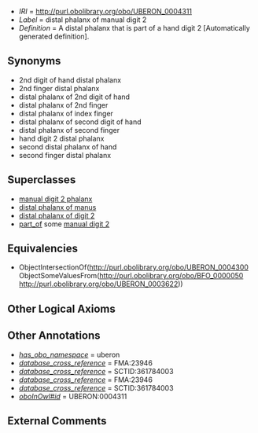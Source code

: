  * *IRI* = http://purl.obolibrary.org/obo/UBERON_0004311
 * *Label* = distal phalanx of manual digit 2
 * *Definition* = A distal phalanx that is part of a hand digit 2 [Automatically generated definition].

## Synonyms

 * 2nd digit of hand distal phalanx
 * 2nd finger distal phalanx
 * distal phalanx of 2nd digit of hand
 * distal phalanx of 2nd finger
 * distal phalanx of index finger
 * distal phalanx of second digit of hand
 * distal phalanx of second finger
 * hand digit 2 distal phalanx
 * second distal phalanx of hand
 * second finger distal phalanx

## Superclasses

 * [manual digit 2 phalanx](../../UBERON/36/UBERON_0003636.md)
 * [distal phalanx of manus](../../UBERON/65/UBERON_0003865.md)
 * [distal phalanx of digit 2](../../UBERON/84/UBERON_0014484.md)
 * [part_of](../../BFO/50/BFO_0000050.md) some [manual digit 2](../../UBERON/22/UBERON_0003622.md)

## Equivalencies

 * ObjectIntersectionOf(<http://purl.obolibrary.org/obo/UBERON_0004300> ObjectSomeValuesFrom(<http://purl.obolibrary.org/obo/BFO_0000050> <http://purl.obolibrary.org/obo/UBERON_0003622>))

## Other Logical Axioms


## Other Annotations

 * *[has_obo_namespace](../../ce/oboInOwl#hasOBONamespace.md)* = uberon
 * *[database_cross_reference](../../ef/oboInOwl#hasDbXref.md)* = FMA:23946
 * *[database_cross_reference](../../ef/oboInOwl#hasDbXref.md)* = SCTID:361784003
 * *[database_cross_reference](../../ef/oboInOwl#hasDbXref.md)* = FMA:23946
 * *[database_cross_reference](../../ef/oboInOwl#hasDbXref.md)* = SCTID:361784003
 * *[oboInOwl#id](../../id/oboInOwl#id.md)* = UBERON:0004311

## External Comments


